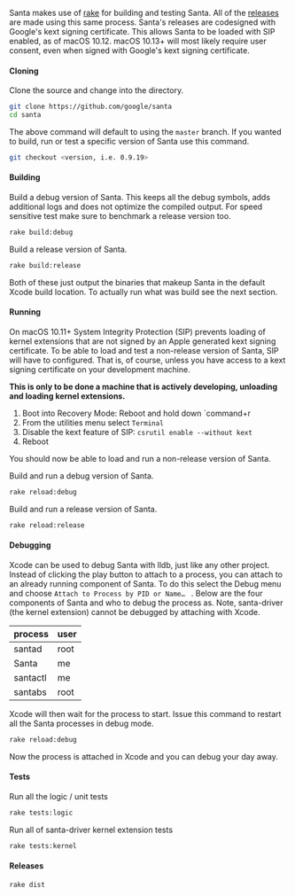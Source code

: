 

Santa makes use of [rake](https://ruby.github.io/rake/) for building and testing Santa. All of the [releases](https://github.com/google/santa/releases) are made using this same process. Santa's releases are codesigned with Google's kext signing certificate. This allows Santa to be loaded with SIP enabled, as of macOS 10.12. macOS 10.13+ will most likely require user consent, even when signed with Google's kext signing certificate.

#### Cloning

Clone the source and change into the directory.

```sh
git clone https://github.com/google/santa
cd santa
```

The above command will default to using the `master` branch. If you wanted to build, run or test a specific version of Santa use this command.

```sh
git checkout <version, i.e. 0.9.19>
```

#### Building

Build a debug version of Santa. This keeps all the debug symbols, adds additional logs and does not optimize the compiled output. For speed sensitive test make sure to benchmark a release version too.

```sh
rake build:debug
```

Build a release version of Santa.

```sh
rake build:release
```

Both of these just output the binaries that makeup Santa in the default Xcode build location. To actually run  what was build see the next section.

#### Running

On macOS 10.11+ System Integrity Protection (SIP) prevents loading of kernel extensions that are not signed by an Apple generated kext signing certificate. To be able to load and test a non-release version of Santa, SIP will have to configured. That is, of course, unless you have access to a kext signing certificate on your development machine.

__This is only to be done a machine that is actively developing, unloading and loading kernel extensions.__

1. Boot into Recovery Mode: Reboot and hold down `command+r
2. From the utilities menu select `Terminal`
3. Disable the kext feature of SIP: `csrutil enable --without kext`
4. Reboot

You should now be able to load and run a non-release version of Santa.

Build and run a debug version of Santa.

```sh
rake reload:debug
```

Build and run a release version of Santa.

```sh
rake reload:release
```

#### Debugging

Xcode can be used to debug Santa with lldb, just like any other project. Instead of clicking the play button to attach to a process, you can attach to an already running component of Santa. To do this select the Debug menu and choose `Attach to Process by PID or Name… ` . Below are the four components of Santa and who to debug the process as. Note, santa-driver (the kernel extension) cannot be debugged by attaching with Xcode.

| process  | user |
| -------- | ---- |
| santad   | root |
| Santa    | me   |
| santactl | me   |
| santabs  | root |

Xcode will then wait for the process to start. Issue this command to restart all the Santa processes in debug mode.

```sh
rake reload:debug
```

Now the process is attached in Xcode and you can debug your day away.

#### Tests

Run all the logic / unit tests

```sh
rake tests:logic
```

Run all of santa-driver kernel extension tests

```sh
rake tests:kernel
```

#### Releases

```sh
rake dist
```